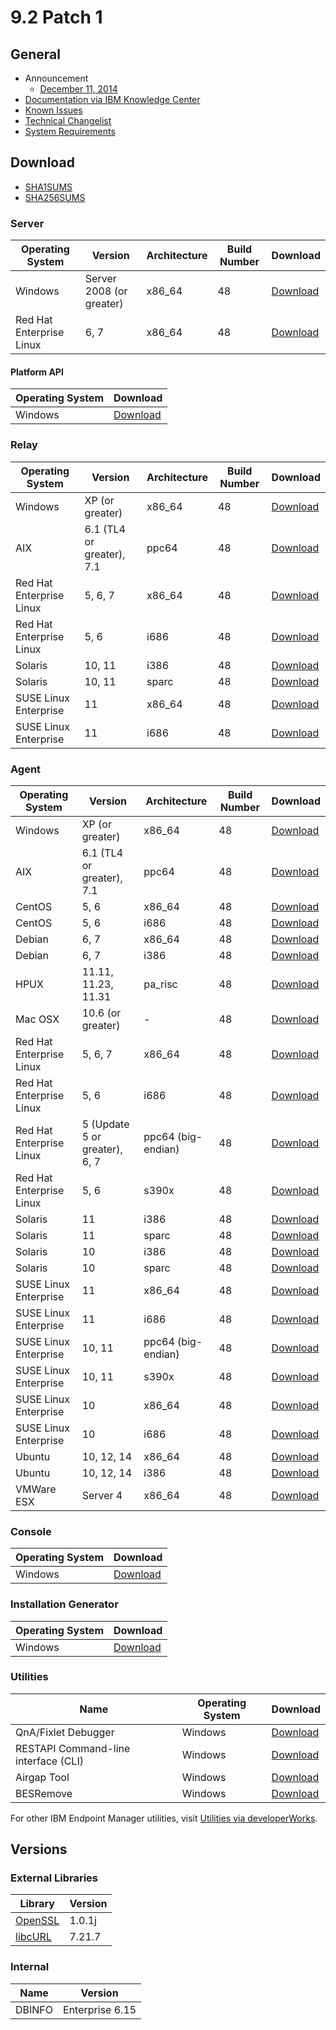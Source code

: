 # 9.2 Patch 1

## General
* Announcement
	* [December 11, 2014](http://bigmail.bigfix.com/pipermail/besadmin-announcements/2014-December/002523.html)
* [Documentation via IBM Knowledge Center](https://www-01.ibm.com/support/knowledgecenter/SS63NW_9.2.0/com.ibm.tivoli.tem.doc_9.2/welcome/IEM92_landing.html)
* [Known Issues](https://www-01.ibm.com/support/docview.wss?uid=swg21687166)
* [Technical Changelist](https://support.bigfix.com/bes/changes/fullchangelist-92.txt)
* [System Requirements](https://www-01.ibm.com/support/docview.wss?rs=1015&uid=swg21684809)

## Download
* [SHA1SUMS](SHA1SUMS)
* [SHA256SUMS](SHA256SUMS)

### Server
| Operating System | Version | Architecture | Build Number | Download |
| ---------------- | ------- | ------------ | ------------ | -------- |
| Windows | Server 2008 (or greater) | x86_64 | 48 | [Download](http://software.bigfix.com/download/bes/92/BigFix-BES-Server-9.2.1.48.exe) |
| Red Hat Enterprise Linux | 6, 7 | x86_64 | 48 | [Download](http://software.bigfix.com/download/bes/92/ServerInstaller_9.2.1.48-rhe6.x86_64.tgz) |

#### Platform API
| Operating System | Download |
| ---------------- | -------- |
| Windows | [Download](http://software.bigfix.com/download/bes/92/BigFix-BES-ServerAPI-9.2.1.48.exe) |

### Relay
| Operating System | Version | Architecture | Build Number | Download |
| ---------------- | ------- | ------------ | ------------ | -------- |
| Windows | XP (or greater) | x86_64 | 48 | [Download](http://software.bigfix.com/download/bes/92/BigFix-BES-Relay-9.2.1.48.exe) |
| AIX | 6.1 (TL4 or greater), 7.1 | ppc64 | 48 | [Download](http://software.bigfix.com/download/bes/92/BESRelay-9.2.1.48.ppc64_aix61.pkg) |
| Red Hat Enterprise Linux | 5, 6, 7 | x86_64 | 48 | [Download](http://software.bigfix.com/download/bes/92/BESRelay-9.2.1.48-rhe5.x86_64.rpm) |
| Red Hat Enterprise Linux | 5, 6 | i686 | 48 | [Download](http://software.bigfix.com/download/bes/92/BESRelay-9.2.1.48-rhe5.i686.rpm) |
| Solaris | 10, 11 | i386 | 48 | [Download](http://software.bigfix.com/download/bes/92/BESRelay-9.2.1.48.x86_sol10.pkg) |
| Solaris | 10, 11 | sparc | 48 | [Download](http://software.bigfix.com/download/bes/92/BESRelay-9.2.1.48.sparc_sol10.pkg) |
| SUSE Linux Enterprise | 11 | x86_64 | 48 | [Download](http://software.bigfix.com/download/bes/92/BESRelay-9.2.1.48-sle11.x86_64.rpm) |
| SUSE Linux Enterprise | 11 | i686 | 48 | [Download](http://software.bigfix.com/download/bes/92/BESRelay-9.2.1.48-sle11.i686.rpm) |

### Agent
| Operating System | Version | Architecture | Build Number | Download |
| ---------------- | ------- | ------------ | ------------ | -------- |
| Windows | XP (or greater) | x86_64 | 48 | [Download](http://software.bigfix.com/download/bes/92/BigFix-BES-Client-9.2.1.48.exe) |
| AIX | 6.1 (TL4 or greater), 7.1 | ppc64 | 48 | [Download](http://software.bigfix.com/download/bes/92/BESAgent-9.2.1.48.ppc64_aix61.pkg) |
| CentOS | 5, 6 | x86_64 | 48 | [Download](http://software.bigfix.com/download/bes/92/BESAgent-9.2.1.48-rhe5.x86_64.rpm) |
| CentOS | 5, 6 | i686 | 48 | [Download](http://software.bigfix.com/download/bes/92/BESAgent-9.2.1.48-rhe5.i686.rpm) |
| Debian | 6, 7 | x86_64 | 48 | [Download](http://software.bigfix.com/download/bes/92/BESAgent-9.2.1.48-debian6.amd64.deb) |
| Debian | 6, 7 | i386 | 48 | [Download](http://software.bigfix.com/download/bes/92/BESAgent-9.2.1.48-debian6.i386.deb) |
| HPUX | 11.11, 11.23, 11.31 | pa_risc | 48 | [Download](http://software.bigfix.com/download/bes/92/BESAgent-9.2.1.48.pa_risc_hpux1111.depot) |
| Mac OSX | 10.6 (or greater) | - | 48 | [Download](http://software.bigfix.com/download/bes/92/BESAgent-9.2.1.48-BigFix_MacOSX10.6.pkg) |
| Red Hat Enterprise Linux | 5, 6, 7 | x86_64 | 48 | [Download](http://software.bigfix.com/download/bes/92/BESAgent-9.2.1.48-rhe5.x86_64.rpm) |
| Red Hat Enterprise Linux | 5, 6 | i686 | 48 | [Download](http://software.bigfix.com/download/bes/92/BESAgent-9.2.1.48-rhe5.i686.rpm) |
| Red Hat Enterprise Linux | 5 (Update 5 or greater), 6, 7 | ppc64 (big-endian) | 48 | [Download](http://software.bigfix.com/download/bes/92/BESAgent-9.2.1.48-rhe5.ppc64.rpm) |
| Red Hat Enterprise Linux | 5, 6 | s390x | 48 | [Download](http://software.bigfix.com/download/bes/92/BESAgent-9.2.1.48-rhe5.s390x.rpm) |
| Solaris | 11 | i386 | 48 | [Download](http://software.bigfix.com/download/bes/92/BESAgent-9.2.1.48.x86_sol11.pkg) |
| Solaris | 11 | sparc | 48 | [Download](http://software.bigfix.com/download/bes/92/BESAgent-9.2.1.48.sparc_sol11.pkg) |
| Solaris | 10 | i386 | 48 | [Download](http://software.bigfix.com/download/bes/92/BESAgent-9.2.1.48.x86_sol10.pkg) |
| Solaris | 10 | sparc | 48 | [Download](http://software.bigfix.com/download/bes/92/BESAgent-9.2.1.48.sparc_sol10.pkg) |
| SUSE Linux Enterprise | 11 | x86_64 | 48 | [Download](http://software.bigfix.com/download/bes/92/BESAgent-9.2.1.48-sle11.x86_64.rpm) |
| SUSE Linux Enterprise | 11 | i686 | 48 | [Download](http://software.bigfix.com/download/bes/92/BESAgent-9.2.1.48-sle11.i686.rpm) |
| SUSE Linux Enterprise | 10, 11 | ppc64 (big-endian) | 48 | [Download](http://software.bigfix.com/download/bes/92/BESAgent-9.2.1.48-sle10.ppc64.rpm) |
| SUSE Linux Enterprise | 10, 11 | s390x | 48 | [Download](http://software.bigfix.com/download/bes/92/BESAgent-9.2.1.48-sle10.s390x.rpm) |
| SUSE Linux Enterprise | 10 | x86_64 | 48 | [Download](http://software.bigfix.com/download/bes/92/BESAgent-9.2.1.48-sle9.x86_64.rpm) |
| SUSE Linux Enterprise | 10 | i686 | 48 | [Download](http://software.bigfix.com/download/bes/92/BESAgent-9.2.1.48-sle10.i686.rpm) |
| Ubuntu | 10, 12, 14 | x86_64 | 48 | [Download](http://software.bigfix.com/download/bes/92/BESAgent-9.2.1.48-ubuntu10.amd64.deb) |
| Ubuntu | 10, 12, 14 | i386 | 48 | [Download](http://software.bigfix.com/download/bes/92/BESAgent-9.2.1.48-ubuntu10.i386.deb) | 
| VMWare ESX | Server 4 | x86_64 | 48 | [Download](http://software.bigfix.com/download/bes/92/BESAgent-9.2.1.48-rhe5.x86_64.rpm) |

### Console
| Operating System | Download |
| ---------------- | -------- |
| Windows | [Download](http://software.bigfix.com/download/bes/92/BigFix-BES-Console-9.2.1.48.exe) |

### Installation Generator
| Operating System | Download |
| ---------------- | -------- |
| Windows | [Download](http://software.bigfix.com/download/bes/92/BigFix-BES-9.2.1.48.exe) |

### Utilities
| Name | Operating System | Download |
| ---- | ---------------- | -------- |
| QnA/Fixlet Debugger | Windows | [Download](http://software.bigfix.com/download/bes/92/util/QNA9.2.1.48.zip) |
| RESTAPI Command-line interface (CLI) | Windows | [Download](http://software.bigfix.com/download/bes/92/util/IEMCLI9.2.1.48.zip) |
| Airgap Tool | Windows | [Download](http://software.bigfix.com/download/bes/92/util/BESAirgapTool9.2.1.48.zip) |
| BESRemove | Windows | [Download](http://software.bigfix.com/download/bes/92/util/BESRemove9.2.1.48.exe) |

For other IBM Endpoint Manager utilities, visit [Utilities via developerWorks](https://www.ibm.com/developerworks/community/wikis/home?lang=en#!/wiki/Tivoli%20Endpoint%20Manager/page/Utilities).

## Versions

### External Libraries
| Library | Version |
| ------- | ------- |
| [OpenSSL](https://www.openssl.org) | 1.0.1j |
| [libcURL](http://curl.haxx.se/libcurl/) | 7.21.7 |

### Internal
| Name | Version |
| ---- | ------- |
| DBINFO | Enterprise 6.15 |

